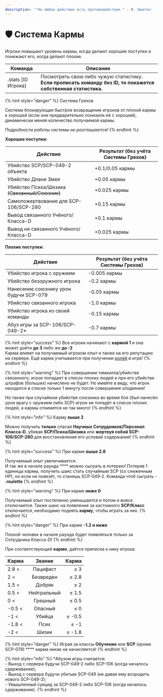 ```yaml
---
description: '"На любое действие есть противодействие." - И. Ньютон'
---
```


# 🛡 Система Кармы

Игроки повышают уровень кармы, когда делают хорошие поступки и понижают его, когда делают плохие.

| Команда             | Описание                                                                                                       |
| ------------------- | -------------------------------------------------------------------------------------------------------------- |
| .stats \[ID Игрока] | Посмотреть свою либо чужую статистику. **Если прописать команду без ID, то покажется собственная статистика.** |

{% hint style="danger" %}
Система Грехов

Система блокирующая быстрое возвращение игроков от плохой кармы к хорошей (если они предварительно понизили её с хорошей), динамически меняя количество получаемой кармы.

_Подробности работы системы не разглашаются!_
{% endhint %}

**Хорошие поступки:**

| Действие                                      | Результат (без учёта Системы Грехов) |
| --------------------------------------------- | ------------------------------------ |
| Убийство SCP/SCP-049-2 объекта                | +0.1/0.05 кармы                      |
| Убийство Длани Змея                           | +0.05 кармы                          |
| Убийство Психа/Шизика ~~(Связанный/Союзник)~~ | +0.025 кармы                         |
| Самопожертвование для SCP-106/SCP-280         | +0.15 кармы                          |
| Вывод связанного Учёного/Класса-D             | +0.1 кармы                           |
| Вывод не связанного Учёного/Класса-D          | +0.025 кармы                         |

**Плохие поступки:**

| Действие                               | Результат (без учёта Системы Грехов) |
| -------------------------------------- | ------------------------------------ |
| Убийство игрока с оружием              | -0.005 кармы                         |
| Убийство безоружного игрока            | -0.2 кармы                           |
| Нанесение союзнику урон будучи SCP-079 | -0.05 кармы                          |
| Убийство связанного игрока             | -1.0 кармы                           |
| Убийство игрока из своей команды       | -0.15 кармы                          |
| Абуз игры за SCP-106/SCP-049-2\*       | -0.7 кармы                           |

{% hint style="success" %}
Все игроки начинают с **кармой 1** и она может дойти **до 3** либо же **до -2**\
Карма влияет на получаемый игроком опыт и также на его репутацию на сервере. Ещё карма учитывается при получении [ролей](../../info/ingame-roles.md#roli-scp-sl) в игре!
{% endhint %}

{% hint style="warning" %}
При совершении тимкилла/убийстве связанного, игрок попадает в список плохих людей и при его убийстве штрафов (больших) начислено не будет. Но имейте в виду, что игрок находится в списке только 1 минуту после совершения злодеяния!

Но также при случайном убийстве союзника во время боя (был нанесён урон врагу с оружием либо SCP) игрок не попадёт в список плохих людей, а кармы отнимется не так много!
{% endhint %}

{% hint style="info" %}
Карму **выше 2**

Можно получить **только** спасая **Научных Сотрудников/Персонал Класса-D**, убивая **SCP/Психа/Шизика** или **жертвуя собой SCP-106/SCP-280** для восстановления его условий содержания!
{% endhint %}

{% hint style="success" %}
При карме **выше 2.8**

Получаемый опыт увеличивается.\
И так же в начале раунда **** можно сыграть в лотерею! Потеряв 1 единицы кармы, получить шанс стать случайным SCP (со сниженным HP), но если не повезёт, то станешь SCP-049-2. Команда чтоб сыграть - **.roulette**
{% endhint %}

{% hint style="warning" %}
При карме **ниже 0**

Получаемый опыт постепенно уменьшается и потом и вовсе отключается. Также шанс на появление за кастомного **SCP/Класс** отключается, необходимо поднять **карму**, чтобы играть за них.
{% endhint %}

{% hint style="danger" %}
При карме **-1.2 и ниже**

Плохой человек в начале раунда будет появляться только за Сотрудника Класса-D!
{% endhint %}

При соответствующей **карме**, даётся приписка к нику игрока:

| Карма   |    Звание   |  Карма |
| ------- | :---------: | -----: |
| 2.8 <   |   Пацифист  |    ≤ 3 |
| 2 <     |  Безвреден  |  ≤ 2.8 |
| 1.5 <   |    Добряк   |    ≤ 2 |
| 0.5 <   | Нейтральный |  ≤ 1.5 |
| 0 <     |   Грешный   |  ≤ 0.5 |
| -0.5 <  |   Опасный   |    ≤ 0 |
| -1 <    |    Убийца   | ≤ -0.5 |
| -1.8 <  |     Псих    |   ≤ -1 |
| -2 <    |    Шизик    | ≤ -1.8 |

{% hint style="danger" %}
Играя за классы **Обучение** или **SCP** (кроме SCP-079) **** карма никак не начисляется!
{% endhint %}

{% hint style="info" %}
\*Абузом игры считается:\
\- Выход с сервера будучи SCP-049-2 либо SCP-106 (когда началось сдерживание);\
\- Выход с сервера будучи убитым SCP-049 (не давая ему возродить нового SCP-049-2);\
\- Умышленный суицид за SCP-049-2 либо SCP-106 (когда началось сдерживание).
{% endhint %}
